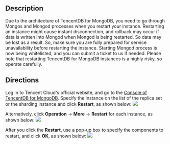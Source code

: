 ## Description ##
Due to the architecture of TencentDB for MongoDB, you need to go through Mongos and Mongod processes when you restart your instance. Restarting an instance might cause instant disconnection, and rollback may occur if data is written into Mongod when Mongod is being restarted. So data may be lost as a result. So, make sure you are fully prepared for service unavailability before restarting the instance. Starting Mongod process is now being whitelisted, and you can submit a ticket to us if needed. Please note that restarting TencentDB for MongoDB instances is a highly risky, so operate carefully.

## Directions ##
Log in to Tencent Cloud's official website, and go to the [Console of TencentDB for MongoDB](https://console.cloud.tencent.com/mongodb). Specify the instance on the list of the replica set or the sharding instance and click **Restart**, as shown below:
![](https://main.qcloudimg.com/raw/f9970b086c8d84dee900e72e320f2fbf.png)

Alternatively, click **Operation** -> **More** -> **Restart** for each instance, as shown below:
![](https://main.qcloudimg.com/raw/712e6bc5b00ede03cccf0855affe0d22.png)

After you click the **Restart**, use a pop-up box to specify the components to restart, and click **OK**, as shown below:
![](https://main.qcloudimg.com/raw/b6331e32eb64212ceb7fc4bed98ddff7.png)

